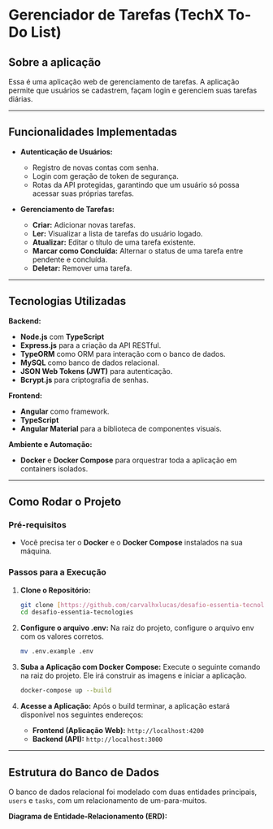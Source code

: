 # Gerenciador de Tarefas (TechX To-Do List)

## Sobre a aplicação

Essa é uma aplicação web de gerenciamento de tarefas. A aplicação permite que usuários se cadastrem, façam login e gerenciem suas tarefas diárias.

---

## Funcionalidades Implementadas

* **Autenticação de Usuários:**
    * Registro de novas contas com senha.
    * Login com geração de token de segurança.
    * Rotas da API protegidas, garantindo que um usuário só possa acessar suas próprias tarefas.

* **Gerenciamento de Tarefas:**
    * **Criar:** Adicionar novas tarefas.
    * **Ler:** Visualizar a lista de tarefas do usuário logado.
    * **Atualizar:** Editar o título de uma tarefa existente.
    * **Marcar como Concluída:** Alternar o status de uma tarefa entre pendente e concluída.
    * **Deletar:** Remover uma tarefa.

---

## Tecnologias Utilizadas

**Backend:**
* **Node.js** com **TypeScript**
* **Express.js** para a criação da API RESTful.
* **TypeORM** como ORM para interação com o banco de dados.
* **MySQL** como banco de dados relacional.
* **JSON Web Tokens (JWT)** para autenticação.
* **Bcrypt.js** para criptografia de senhas.

**Frontend:**
* **Angular** como framework.
* **TypeScript**
* **Angular Material** para a biblioteca de componentes visuais.

**Ambiente e Automação:**
* **Docker** e **Docker Compose** para orquestrar toda a aplicação em containers isolados.

---

## Como Rodar o Projeto

### Pré-requisitos

* Você precisa ter o **Docker** e o **Docker Compose** instalados na sua máquina.

### Passos para a Execução

1.  **Clone o Repositório:**
    ```bash
    git clone [https://github.com/carvalhxlucas/desafio-essentia-tecnologies.git](https://github.com/carvalhxlucas/desafio-essentia-tecnologies.git)
    cd desafio-essentia-tecnologies
    ```

2.  **Configure o arquivo .env:**
    Na raiz do projeto, configure o arquivo env com os valores corretos.
    ```bash
    mv .env.example .env
    ```

3.  **Suba a Aplicação com Docker Compose:**
    Execute o seguinte comando na raiz do projeto. Ele irá construir as imagens e iniciar a aplicação.
    ```bash
    docker-compose up --build
    ```

4.  **Acesse a Aplicação:**
    Após o build terminar, a aplicação estará disponível nos seguintes endereços:
    * **Frontend (Aplicação Web):** `http://localhost:4200`
    * **Backend (API):** `http://localhost:3000`

---

## Estrutura do Banco de Dados

O banco de dados relacional foi modelado com duas entidades principais, `users` e `tasks`, com um relacionamento de um-para-muitos.

**Diagrama de Entidade-Relacionamento (ERD):**